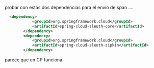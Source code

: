 probar con estas dos dependencias para el envio de span ....

```xml
  <dependency>
            <groupId>org.springframework.cloud</groupId>
            <artifactId>spring-cloud-sleuth-core</artifactId>
        </dependency>
        <dependency>
            <groupId>org.springframework.cloud</groupId>
            <artifactId>spring-cloud-sleuth-zipkin</artifactId>
        </dependency>
```

parece que en CP funciona.
